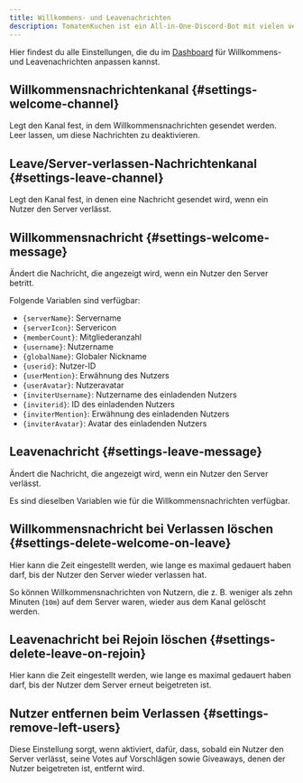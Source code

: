 ```yaml
---
title: Willkommens- und Leavenachrichten
description: TomatenKuchen ist ein All-in-One-Discord-Bot mit vielen verschiedenen Funktionen. Hilft bei der Einrichtung von Mitgliederwillkommens- und -leavenachrichten.
---
```


Hier findest du alle Einstellungen, die du im [Dashboard](https://tomatenkuchen.com/dashboard/settings#welcomeChannel) für Willkommens- und Leavenachrichten anpassen kannst.

## Willkommensnachrichtenkanal {#settings-welcome-channel}

Legt den Kanal fest, in dem Willkommensnachrichten gesendet werden.
Leer lassen, um diese Nachrichten zu deaktivieren.

## Leave/Server-verlassen-Nachrichtenkanal {#settings-leave-channel}

Legt den Kanal fest, in denen eine Nachricht gesendet wird, wenn ein Nutzer den Server verlässt.

## Willkommensnachricht {#settings-welcome-message}

Ändert die Nachricht, die angezeigt wird, wenn ein Nutzer den Server betritt.

Folgende Variablen sind verfügbar:
- `{serverName}`: Servername
- `{serverIcon}`: Servericon
- `{memberCount}`: Mitgliederanzahl
- `{username}`: Nutzername
- `{globalName}`: Globaler Nickname
- `{userid}`: Nutzer-ID
- `{userMention}`: Erwähnung des Nutzers
- `{userAvatar}`: Nutzeravatar
- `{inviterUsername}`: Nutzername des einladenden Nutzers
- `{inviterid}`: ID des einladenden Nutzers
- `{inviterMention}`: Erwähnung des einladenden Nutzers
- `{inviterAvatar}`: Avatar des einladenden Nutzers

## Leavenachricht {#settings-leave-message}

Ändert die Nachricht, die angezeigt wird, wenn ein Nutzer den Server verlässt.

Es sind dieselben Variablen wie für die Willkommensnachrichten verfügbar.

## Willkommensnachricht bei Verlassen löschen {#settings-delete-welcome-on-leave}

Hier kann die Zeit eingestellt werden, wie lange es maximal gedauert haben darf, bis der Nutzer den Server wieder verlassen hat.

So können Willkommensnachrichten von Nutzern, die z. B. weniger als zehn Minuten (`10m`) auf dem Server waren, wieder aus dem Kanal gelöscht werden.

## Leavenachricht bei Rejoin löschen {#settings-delete-leave-on-rejoin}

Hier kann die Zeit eingestellt werden, wie lange es maximal gedauert haben darf, bis der Nutzer dem Server erneut beigetreten ist.

## Nutzer entfernen beim Verlassen {#settings-remove-left-users}

Diese Einstellung sorgt, wenn aktiviert, dafür, dass, sobald ein Nutzer den Server verlässt, seine Votes auf Vorschlägen sowie Giveaways, denen der Nutzer beigetreten ist, entfernt wird.
